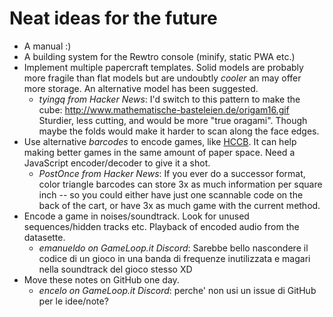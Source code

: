 # Neat ideas for the future

  * A manual :)
  * A building system for the Rewtro console (minify, static PWA etc.)
  * Implement multiple papercraft templates. Solid models are probably more fragile than flat models but are undoubtly _cooler_ an may offer more storage. An alternative model has been suggested.
    * _tyingq from Hacker News_: I'd switch to this pattern to make the cube: http://www.mathematische-basteleien.de/origam16.gif Sturdier, less cutting, and would be more "true oragami". Though maybe the folds would make it harder to scan along the face edges.
  * Use alternative _barcodes_ to encode games, like [HCCB](https://en.wikipedia.org/wiki/High_Capacity_Color_Barcode). It can help making better games in the same amount of paper space. Need a JavaScript encoder/decoder to give it a shot.
    * _PostOnce  from Hacker News_: If you ever do a successor format, color triangle barcodes can store 3x as much information per square inch -- so you could either have just one scannable code on the back of the cart, or have 3x as much game with the current method.
  * Encode a game in noises/soundtrack. Look for unused sequences/hidden tracks etc. Playback of encoded audio from the datasette.
    * _emanueldo on GameLoop.it Discord_: Sarebbe bello nascondere il codice di un gioco in una banda di frequenze inutilizzata e magari nella soundtrack del gioco stesso XD
  * Move these notes on GitHub one day.
    * _encelo on GameLoop.it Discord_: perche' non usi un issue di GitHub per le idee/note?